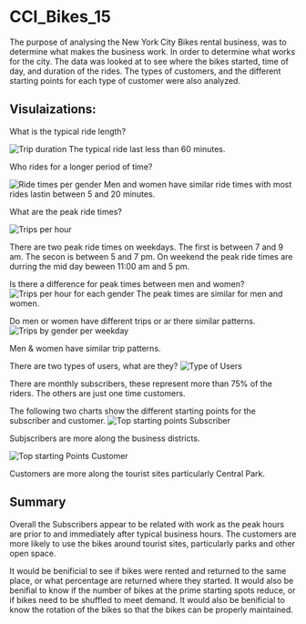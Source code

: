 # CCI_Bikes_15

The purpose of analysing the New York City Bikes rental business, was to determine what makes the business work. In order to determine what works for the city. The data was looked at to see where the bikes started, time of day, and duration of the rides. The types of customers, and the different starting points for each type of customer were also analyzed. 

## Visulaizations:

What is the typical ride length?

![Trip duration](https://user-images.githubusercontent.com/117044267/220201497-21a07378-02b7-44ce-b85a-d87699902040.PNG)
The typical ride last less than 60 minutes.

Who rides for a longer period of time?

![Ride times per gender](https://user-images.githubusercontent.com/117044267/220201653-5521abbc-eff7-4d16-9fa5-23ef691da69a.PNG)
Men and women have similar ride times with most rides lastin between 5 and 20 minutes.

What are the peak ride times?

![Trips per hour](https://user-images.githubusercontent.com/117044267/220201867-c03c040a-7d70-478b-95c6-4d7357013506.PNG)

There are two peak ride times on weekdays.  The first is between 7 and 9 am. The secon is between 5 and 7 pm.  On weekend the peak ride times are durring the mid day beween 11:00 am and 5 pm. 

Is there a difference for peak times between men and women?
![Trips  per hour for each gender](https://user-images.githubusercontent.com/117044267/220202033-28ec8f8f-b4b9-48f1-be15-2c5ceeecaa5f.PNG)
The peak times are similar for men and women. 

Do men or women have different trips or ar there similar patterns.
![Trips by gender per weekday](https://user-images.githubusercontent.com/117044267/220202300-14d51fc7-bcd1-4948-9b19-d3e93813e238.PNG)

Men & women have similar trip patterns. 

There are two types of users, what are they?
![Type of Users](https://user-images.githubusercontent.com/117044267/220202559-b65ae641-2d58-40e9-b155-70adf484ab98.PNG)

There are monthly subscribers, these represent more than 75% of the riders. The others are just one time customers.

The following two charts show the different starting points for the subscriber and customer.
![Top starting points Subscriber](https://user-images.githubusercontent.com/117044267/220202886-5756853d-bddd-419d-8587-9711aa95fddf.PNG)

Subjscribers are more along the business districts. 

![Top starting Points Customer](https://user-images.githubusercontent.com/117044267/220202924-a044f1c5-8a8f-4a8f-a2c1-2bc5cb6b884b.PNG)

Customers are more along the tourist sites particularly Central Park.

## Summary

Overall the Subscribers appear to be related with work as the peak hours are prior to and immediately after typical business hours.  The customers are more likely to use the bikes around tourist sites, particularly parks and other open space.

It would be benificial to see if bikes were rented and returned to the same place, or what percentage are returned where they started.  It would also be benifial to know if the number of bikes at the prime starting spots reduce, or if bikes need to be shuffled to meet demand.  It would also be benificial to know the rotation of the bikes so that the bikes can be properly maintained. 
